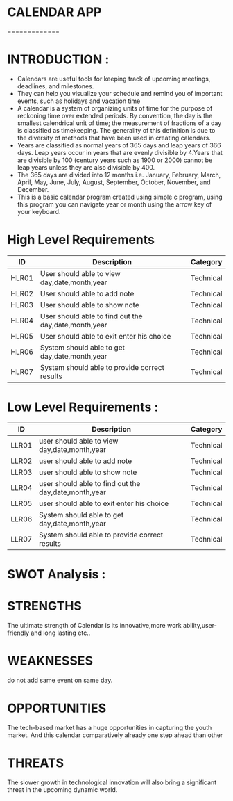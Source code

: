 # CALENDAR APP
=============

INTRODUCTION :
==============

* Calendars are useful tools for keeping track of upcoming meetings, deadlines, and milestones. 
* They can help you visualize your schedule and remind you of important events, such as holidays and vacation time
* A calendar is a system of organizing units of time for the purpose of reckoning time over extended periods. By convention, the day is the smallest calendrical unit of time; the   measurement of fractions of a day is classified as timekeeping. The generality of this definition is due to the diversity of methods that have been used in creating calendars.
* Years are classified as normal years of 365 days and leap years of 366 days. Leap years occur in years that are evenly divisible by 4.Years that are divisible by 100 (century     years such as 1900 or 2000) cannot be leap years unless they are also divisible by 400.
* The 365 days are divided into 12 months i.e. January, February, March, April, May, June, July, August, September, October, November, and December.
* This is a basic calendar program created using simple c program, using this program you can navigate year or month using the arrow key of your keyboard.


High Level Requirements
=======================
| ID    | Description | Category  | 
| -------|------------|-----------|
| HLR01 | User should able to view day,date,month,year  | Technical  |
| HLR02 | User should able to add note  | Technical  |  
| HLR03 | User should able to show note | Technical  | 
| HLR04 | User should able to find out the day,date,month,year  | Technical  | 
| HLR05 | User should able to exit enter his choice | Technical  |
| HLR06 | System should able to get day,date,month,year | Technical  | 
| HLR07 | System should able to provide correct results | Technical  |


Low Level Requirements :
=======================
| ID    | Description | Category  |
| ------| ----------- |-----------| 
| LLR01 | user should able to view day,date,month,year  | Technical  |
| LLR02 | user should able to add note  | Technical  |  
| LLR03 | user should able to show note | Technical  | 
| LLR04 | user should able to find out the day,date,month,year  | Technical  | 
| LLR05 | user should able to exit enter his choice | Technical  |
| LLR06 | System should able to get day,date,month,year | Technical  | 
| LLR07 | System should able to provide correct results | Technical  |





SWOT Analysis :
=============

STRENGTHS
===========
The ultimate strength of Calendar is its innovative,more work ability,user-friendly and long lasting etc..

WEAKNESSES
===========
do not add same event on same day.

OPPORTUNITIES
==============
The tech-based market has a huge opportunities in capturing the youth market. And this calendar comparatively already one step ahead than other

THREATS
============
The slower growth in technological innovation will also bring a significant threat in the upcoming dynamic world.
